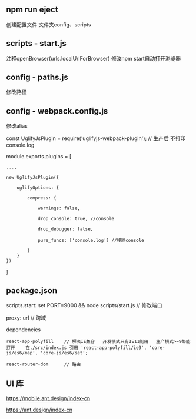 ## npm run eject

创建配置文件 文件夹config、scripts




## scripts - start.js

注释openBrowser(urls.localUrlForBrowser)        修改npm start自动打开浏览器




## config - paths.js

修改路径




## config - webpack.config.js

修改alias

const UglifyJsPlugin = require('uglifyjs-webpack-plugin');   // 生产后  不打印console.log

module.exports.plugins = [

	...,

	new UglifyJsPlugin({

		uglifyOptions: {

			compress: {

				warnings: false,

				drop_console: true, //console

				drop_debugger: false,

				pure_funcs: ['console.log'] //移除console

			}
		}
	})
]






## package.json

scripts.start: set PORT=9000 && node scripts/start.js    // 修改端口

proxy: url    // 跨域

dependencies

	react-app-polyfill    // 解决IE兼容   开发模式只有IE11能用   生产模式>=9都能打开    在./src/index.js 引用 'react-app-polyfill/ie9', 'core-js/es6/map', 'core-js/es6/set';

	react-router-dom      // 路由




## UI 库

https://mobile.ant.design/index-cn

https://ant.design/index-cn
